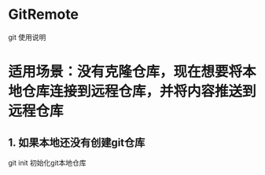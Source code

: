 # GitRemote
git 使用说明
# 适用场景：没有克隆仓库，现在想要将本地仓库连接到远程仓库，并将内容推送到远程仓库
## 1. 如果本地还没有创建git仓库
git init  初始化git本地仓库


